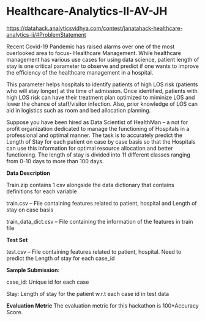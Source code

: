 # Healthcare-Analytics-II-AV-JH

https://datahack.analyticsvidhya.com/contest/janatahack-healthcare-analytics-ii/#ProblemStatement


Recent Covid-19 Pandemic has raised alarms over one of the most overlooked area to focus- Healthcare Management. While healthcare management has various use cases for using data science, patient length of stay is one critical parameter to observe and predict if one wants to improve the efficiency of the healthcare management in a hospital. 

This parameter helps hospitals to identify patients of high LOS risk (patients who will stay longer) at the time of admission. Once identified, patients with high LOS risk can have their treatment plan optimized to miminize LOS and lower the chance of staff/visitor infection. Also, prior knowledge of LOS can aid in logistics such as room and bed allocation planning.

Suppose you have been hired as Data Scientist of HealthMan – a not for profit organization dedicated to manage the functioning of Hospitals in a professional and optimal manner.
The task is to accurately predict the Length of Stay for each patient on case by case basis so that the Hospitals can use this information for optimal resource allocation and better functioning. The length of stay is divided into 11 different classes ranging from 0-10 days to more than 100 days.

 

**Data Description**


Train.zip contains 1 csv alongside the data dictionary that contains definitions for each variable

train.csv – File containing features related to patient, hospital and Length of stay on case basis

train_data_dict.csv – File containing the information of the features in train file



**Test Set**

test.csv – File containing features related to patient, hospital. Need to predict the Length of stay for each case_id



**Sample Submission:**

case_id: Unique id for each case

Stay: Length of stay for the patient w.r.t each case id in test data




**Evaluation Metric**
The evaluation metric for this hackathon is 100*Accuracy Score.

